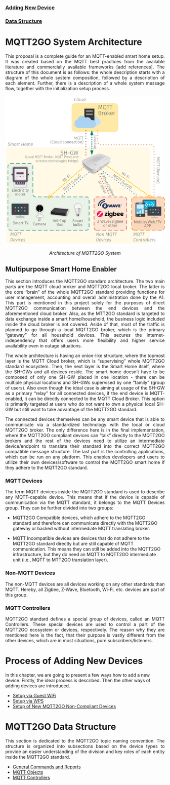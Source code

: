 
### [Adding New Device](./add-device.md)
### [Data Structure](./data-structure.md)

# MQTT2GO System Architecture
<p align="justify">
This proposal is a complete guide for an MQTT-enabled smart home setup. It was created based on the MQTT best practices from the available literature and commercially available frameworks [add references]. The structure of this document is as follows: the whole description starts with a diagram of the whole system composition, followed by a description of each element. Further, there is a description of a whole system message flow, together with the initialization setup process.
</p>

![Image](mqtt_architecture.png "Smart-Home Architecture")
<p align="center" >
<em>Architecture of MQTT2GO System</em>
</p>

## Multipurpose Smart Home Enabler
<p align="justify">
This section introduces the MQTT2GO standard architecture. The two main parts are the MQTT cloud broker and MQTT2GO local broker. The latter is the core “brain” of the whole MQTT2GO standard providing functions for user management, accounting and overall administration done by the A1. This part is mentioned in this project solely for the purposes of direct MQTT2GO communication between the end devices and the aforementioned cloud broker. Also, as the MTT2GO standard is targeted to data exchange inside a smart home/household, the business logic included inside the cloud broker is not covered. Aside of that, most of the traffic is planned to go through a local MQTT2GO broker, which is the primary “gateway” for all household devices. This secures the internet-independency that offers users more flexibility and higher service availability even in outage situations.
</p>

<p align="justify">
The whole architecture is having an onion-like structure, where the topmost layer is the MQTT Cloud broker, which is “supervising” whole MQTT2GO standard ecosystem. Then, the next layer is the Smart Home itself, where the SH-GWs and all devices reside. The smart home doesn’t have to be composed of only one SH-GW placed in one location - there can be multiple physical locations and SH-GWs supervised by one “family” (group of users). Also even though the ideal case is aiming at usage of the SH-GW as a primary “relay” for all connected devices, if the end device is MQTT-enabled, it can be directly connected to the MQTT Cloud Broker. This option is primarily targeted at users who do not want to own a physical local SH-GW but still want to take advantage of the MQTT2GO standard.
</p>

<p align="justify">
The connected devices themselves can be any smart device that is able to communicate via a standardized technology with the local or cloud MQTT2GO broker. The only difference here is in the final implementation, where the MQTT2GO compliant devices can “talk” directly to the MQTT2GO brokers and the rest of the devices need to utilize an intermediate device/endpoint to translate their standard into the correct MQTT2GO compatible message structure.
The last part is the controlling applications, which can be run on any platform. This enables developers and users to utilize their own devices/software to control the MQTT2GO smart home if they adhere to the MQTT2GO standard.
</p>

### MQTT Devices
<p align="justify">
The term MQTT devices inside the MQTT2GO standard is used to describe any MQTT-capable device. This means that if the device is capable of communication via the MQTT standard, it belongs to the MQTT Devices group. They can be further divided into two groups:
</p>

* MQTT2GO Compatible devices, which adhere to the MQTT2GO standard and therefore can communicate directly with the MQTT2GO gateway or backed without intermediate MQTT translating broker.

* MQTT Incompatible devices are devices that do not adhere to the MQTT2GO standard directly but are still capable of MQTT communication. This means they can still be added into the MQTT2GO infrastructure, but they do need an MQTT to MQTT2GO intermediate unit (i.e., MQTT to MTT2GO translation layer).

### Non-MQTT Devices
<p align="justify">
The non-MQTT devices are all devices working on any other standards than MQTT. Hereby, all Zigbee, Z-Wave, Bluetooth, Wi-Fi, etc. devices are part of this group.
</p>

### MQTT Controllers
<p align="justify">
MQTT2GO standard defines a special group of devices, called an MQTT Controllers. These special devices are used to control a part of the MQTT2GO ecosystem or devices, respectively. The reason why they are mentioned here is the fact, that their purpose is vastly different from the other devices, which are in most situations, pure subscribers/listeners.
</p>


#  Process of Adding New Devices
In this chapter, we are going to present a few ways how to add a new device. Firstly, the ideal process is described. Then the other ways of adding devices are introduced.

* [Setup via Guest WiFi](./add-wifi.md)
* [Setup via WPS](./add-wps.md)
* [Setup of New MQTT2GO Non-Compliant Devices](./add-non-compliant.md)

# MQTT2GO Data Structure
<p align="justify">
This section is dedicated to the MQTT2GO topic naming convention. The structure is organized into subsections based on the device types to provide an easier understanding of the division and key roles of each entity inside the MQTT2GO standard.
</p>

* [General Commands and Reports](./add-wifi.md)
* [MQTT Objects](./add-wps.md)
* [MQTT Controllers](./add-non-compliant.md)